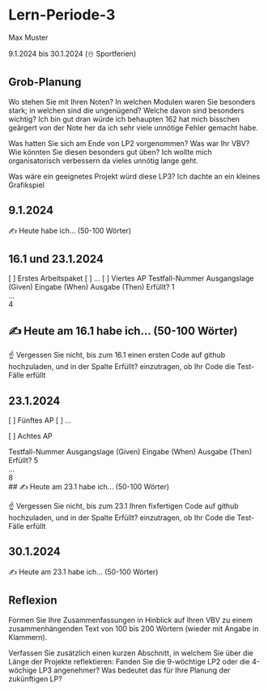 # Lern-Periode-3
Max Muster

9.1.2024 bis 30.1.2024 (☃️ Sportferien)

## Grob-Planung
Wo stehen Sie mit Ihren Noten? In welchen Modulen waren Sie besonders stark; in welchen sind die ungenügend? Welche davon sind besonders wichtig?
Ich bin gut dran würde ich behaupten 162 hat mich bisschen geärgert von der Note her da ich sehr viele unnötige Fehler gemacht habe.

Was hatten Sie sich am Ende von LP2 vorgenommen? Was war Ihr VBV? Wie könnten Sie diesen besonders gut üben?
Ich wollte mich organisatorisch verbessern da vieles unnötig lange geht.

Was wäre ein geeignetes Projekt würd diese LP3?
Ich dachte an ein kleines Grafikspiel
## 9.1.2024
✍️ Heute habe ich... (50-100 Wörter)

## 16.1 und 23.1.2024
[ ] Erstes Arbeitspaket
[ ] ...
[ ] Viertes AP
Testfall-Nummer	Ausgangslage (Given)	Eingabe (When)	Ausgabe (Then)	Erfüllt?
1				
...				
4				
## ✍️ Heute am 16.1 habe ich... (50-100 Wörter)

☝️ Vergessen Sie nicht, bis zum 16.1 einen ersten Code auf github hochzuladen, und in der Spalte Erfüllt? einzutragen, ob Ihr Code die Test-Fälle erfüllt

## 23.1.2024
[ ] Fünftes AP
[ ] ...

[ ] Achtes AP

Testfall-Nummer	Ausgangslage (Given)	Eingabe (When)	Ausgabe (Then)	Erfüllt?
5				
...				
8				
## ✍️ Heute am 23.1 habe ich... (50-100 Wörter)

☝️ Vergessen Sie nicht, bis zum 23.1 Ihren fixfertigen Code auf github hochzuladen, und in der Spalte Erfüllt? einzutragen, ob Ihr Code die Test-Fälle erfüllt

## 30.1.2024
✍️ Heute am 23.1 habe ich... (50-100 Wörter)

## Reflexion
Formen Sie Ihre Zusammenfassungen in Hinblick auf Ihren VBV zu einem zusammenhängenden Text von 100 bis 200 Wörtern (wieder mit Angabe in Klammern).

Verfassen Sie zusätzlich einen kurzen Abschnitt, in welchem Sie über die Länge der Projekte reflektieren: Fanden Sie die 9-wöchtige LP2 oder die 4-wöchige LP3 angenehmer? Was bedeutet das für Ihre Planung der zukünftigen LP?
